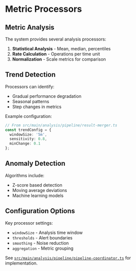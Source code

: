 # Metric Processors

## Metric Analysis
The system provides several analysis processors:
1. **Statistical Analysis** - Mean, median, percentiles
2. **Rate Calculation** - Operations per time unit
3. **Normalization** - Scale metrics for comparison

## Trend Detection
Processors can identify:
- Gradual performance degradation
- Seasonal patterns
- Step changes in metrics

Example configuration:
```typescript
// From src/main/analysis/pipeline/result-merger.ts
const trendConfig = {
  windowSize: '5m',
  sensitivity: 0.8,
  minChange: 0.1
};
```

## Anomaly Detection
Algorithms include:
- Z-score based detection
- Moving average deviations
- Machine learning models

## Configuration Options
Key processor settings:
- `windowSize` - Analysis time window
- `thresholds` - Alert boundaries
- `smoothing` - Noise reduction
- `aggregation` - Metric grouping

See [`src/main/analysis/pipeline/pipeline-coordinator.ts`](src/main/analysis/pipeline/pipeline-coordinator.ts:1) for implementation.